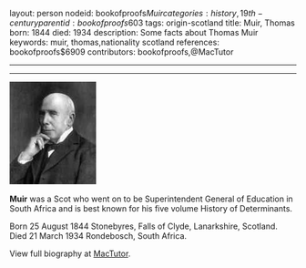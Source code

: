 layout: person
nodeid: bookofproofs$Muir
categories: history,19th-century
parentid: bookofproofs$603
tags: origin-scotland
title: Muir, Thomas
born: 1844
died: 1934
description: Some facts about Thomas Muir
keywords: muir, thomas,nationality scotland
references: bookofproofs$6909
contributors: bookofproofs,@MacTutor

---


---

![Muir.jpg](https://github.com/bookofproofs/bookofproofs.github.io/blob/main/_sources/_assets/images/portraits/Muir.jpg?raw=true)

**Muir** was a Scot who went on to be Superintendent General of Education in South Africa and is best known for his five volume History of Determinants.

Born 25 August 1844 Stonebyres, Falls of Clyde, Lanarkshire, Scotland. Died 21 March 1934 Rondebosch, South Africa.


View full biography at [MacTutor](https://mathshistory.st-andrews.ac.uk/Biographies/Muir/).